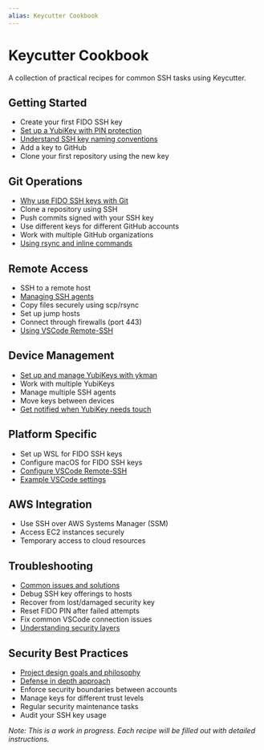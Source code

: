```yaml
---
alias: Keycutter Cookbook
---
```

# Keycutter Cookbook

A collection of practical recipes for common SSH tasks using Keycutter.

## Getting Started

- Create your first FIDO SSH key
- [Set up a YubiKey with PIN protection](yubikeys/fido2-on-yubikeys.md)
- [Understand SSH key naming conventions](design/ssh-keytags.md)
- Add a key to GitHub
- Clone your first repository using the new key

## Git Operations

- [Why use FIDO SSH keys with Git](design/why-fido-ssh-keys-are-good-for-git-access-on-managed-devices.md)
- Clone a repository using SSH
- Push commits signed with your SSH key
- Use different keys for different GitHub accounts
- Work with multiple GitHub organizations
- [Using rsync and inline commands](tips-and-tricks.md)

## Remote Access

- SSH to a remote host
- [Managing SSH agents](./ssh-agent.md)
- Copy files securely using scp/rsync
- Set up jump hosts
- Connect through firewalls (port 443)
- [Using VSCode Remote-SSH](vscode/remote-ssh-extension.md)

## Device Management

- [Set up and manage YubiKeys with ykman](yubikeys/ykman-yubikey-manager.md)
- Work with multiple YubiKeys
- Manage multiple SSH agents
- Move keys between devices
- [Get notified when YubiKey needs touch](yubikeys/yubikey-touch-detector.md)

## Platform Specific

- Set up WSL for FIDO SSH keys
- Configure macOS for FIDO SSH keys
- [Configure VSCode Remote-SSH](vscode/remote-ssh-extension.md)
- [Example VSCode settings](vscode/settings/)

## AWS Integration

- Use SSH over AWS Systems Manager (SSM)
- Access EC2 instances securely
- Temporary access to cloud resources

## Troubleshooting

- [Common issues and solutions](troubleshooting.md)
- Debug SSH key offerings to hosts
- Recover from lost/damaged security key
- Reset FIDO PIN after failed attempts
- Fix common VSCode connection issues
- [Understanding security layers](design/defense-layers-to-protect-against-key-misuse.md)

## Security Best Practices

- [Project design goals and philosophy](design/design-goals.md)
- [Defense in depth approach](design/defense-layers-to-protect-against-key-misuse.md)
- Enforce security boundaries between accounts
- Manage keys for different trust levels
- Regular security maintenance tasks
- Audit your SSH key usage

*Note: This is a work in progress. Each recipe will be filled out with detailed instructions.*
